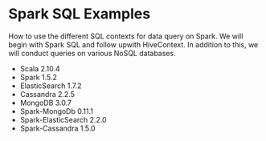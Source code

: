 # Spark SQL Examples


How to use the different SQL contexts for data query on Spark.
We will begin with Spark SQL and follow upwith HiveContext. In addition to this, we will conduct queries on various NoSQL databases.
 

* Scala 2.10.4
* Spark 1.5.2
* ElasticSearch 1.7.2
* Cassandra 2.2.5
* MongoDB 3.0.7
* Spark-MongoDb 0.11.1
* Spark-ElasticSearch 2.2.0
* Spark-Cassandra 1.5.0
 